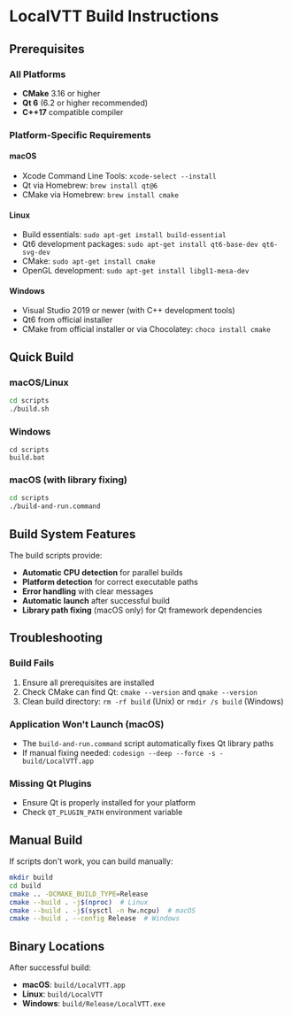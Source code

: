 # LocalVTT Build Instructions

## Prerequisites

### All Platforms
- **CMake** 3.16 or higher
- **Qt 6** (6.2 or higher recommended)
- **C++17** compatible compiler

### Platform-Specific Requirements

#### macOS
- Xcode Command Line Tools: `xcode-select --install`
- Qt via Homebrew: `brew install qt@6`
- CMake via Homebrew: `brew install cmake`

#### Linux
- Build essentials: `sudo apt-get install build-essential`
- Qt6 development packages: `sudo apt-get install qt6-base-dev qt6-svg-dev`
- CMake: `sudo apt-get install cmake`
- OpenGL development: `sudo apt-get install libgl1-mesa-dev`

#### Windows
- Visual Studio 2019 or newer (with C++ development tools)
- Qt6 from official installer
- CMake from official installer or via Chocolatey: `choco install cmake`

## Quick Build

### macOS/Linux
```bash
cd scripts
./build.sh
```

### Windows
```batch
cd scripts
build.bat
```

### macOS (with library fixing)
```bash
cd scripts
./build-and-run.command
```

## Build System Features

The build scripts provide:
- **Automatic CPU detection** for parallel builds
- **Platform detection** for correct executable paths
- **Error handling** with clear messages
- **Automatic launch** after successful build
- **Library path fixing** (macOS only) for Qt framework dependencies

## Troubleshooting

### Build Fails
1. Ensure all prerequisites are installed
2. Check CMake can find Qt: `cmake --version` and `qmake --version`
3. Clean build directory: `rm -rf build` (Unix) or `rmdir /s build` (Windows)

### Application Won't Launch (macOS)
- The `build-and-run.command` script automatically fixes Qt library paths
- If manual fixing needed: `codesign --deep --force -s - build/LocalVTT.app`

### Missing Qt Plugins
- Ensure Qt is properly installed for your platform
- Check `QT_PLUGIN_PATH` environment variable

## Manual Build

If scripts don't work, you can build manually:

```bash
mkdir build
cd build
cmake .. -DCMAKE_BUILD_TYPE=Release
cmake --build . -j$(nproc)  # Linux
cmake --build . -j$(sysctl -n hw.ncpu)  # macOS
cmake --build . --config Release  # Windows
```

## Binary Locations

After successful build:
- **macOS**: `build/LocalVTT.app`
- **Linux**: `build/LocalVTT`
- **Windows**: `build/Release/LocalVTT.exe`